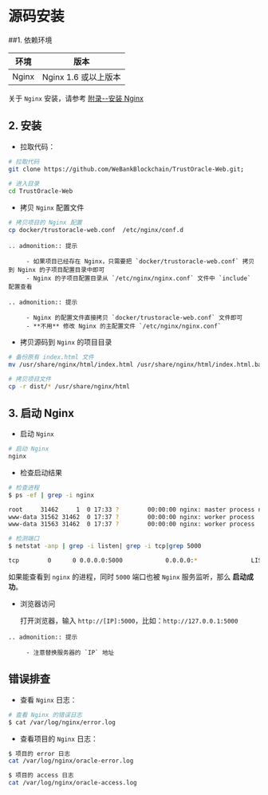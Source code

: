 # 源码安装

##1. 依赖环境

| 环境  | 版本               |
| ----- | ------------------ |
| Nginx | Nginx 1.6 或以上版本 |

关于 `Nginx` 安装，请参考 [附录--安装 Nginx](../../TrustOracle-Service/appendix.html#install_nginx)

## 2. 安装

* 拉取代码：

```Bash
# 拉取代码
git clone https://github.com/WeBankBlockchain/TrustOracle-Web.git;
    
# 进入目录
cd TrustOracle-Web
```

* 拷贝 `Nginx` 配置文件
    
```Bash
# 拷贝项目的 Nginx 配置
cp docker/trustoracle-web.conf  /etc/nginx/conf.d
```

```eval_rst
.. admonition:: 提示

     - 如果项目已经存在 Nginx，只需要把 `docker/trustoracle-web.conf` 拷贝到 Nginx 的子项目配置目录中即可
     - Nginx 的子项目配置目录从 `/etc/nginx/nginx.conf` 文件中 `include` 配置查看
``` 

```eval_rst
.. admonition:: 提示

     - Nginx 的配置文件直接拷贝 `docker/trustoracle-web.conf` 文件即可
     - **不用** 修改 Nginx 的主配置文件 `/etc/nginx/nginx.conf`
```

* 拷贝源码到 `Nginx` 的项目目录


```Bash
# 备份原有 index.html 文件
mv /usr/share/nginx/html/index.html /usr/share/nginx/html/index.html.back

# 拷贝项目文件
cp -r dist/* /usr/share/nginx/html
```

## 3. 启动 Nginx

* 启动 `Nginx`

```Bash
# 启动 Nginx
nginx 
```

* 检查启动结果

```Bash
# 检查进程
$ ps -ef | grep -i nginx

root     31462     1  0 17:33 ?        00:00:00 nginx: master process nginx
www-data 31562 31462  0 17:37 ?        00:00:00 nginx: worker process
www-data 31563 31462  0 17:37 ?        00:00:00 nginx: worker process

# 检测端口
$ netstat -anp | grep -i listen| grep -i tcp|grep 5000

tcp        0      0 0.0.0.0:5000            0.0.0.0:*               LISTEN      31462/nginx: master
```

如果能查看到 `nginx` 的进程，同时 `5000` 端口也被 `Nginx` 服务监听，那么 **启动成功**。

* 浏览器访问
    
    打开浏览器，输入 `http://[IP]:5000`，比如：`http://127.0.0.1:5000`

```eval_rst
.. admonition:: 提示

     - 注意替换服务器的 `IP` 地址
```

## 错误排查
* 查看 `Nginx` 日志：

```Bash
# 查看 Nginx 的错误日志
$ cat /var/log/nginx/error.log
```

* 查看项目的 `Nginx` 日志：

```Bash
$ 项目的 error 日志
cat /var/log/nginx/oracle-error.log

$ 项目的 access 日志
cat /var/log/nginx/oracle-access.log
```

